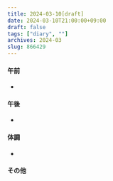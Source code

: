 ```yaml
---
title: 2024-03-10[draft]
date: 2024-03-10T21:00:00+09:00
draft: false
tags: ["diary", ""]
archives: 2024-03
slug: 866429
---
```

#### 午前
- 
#### 午後
- 
#### 体調
- 
#### その他